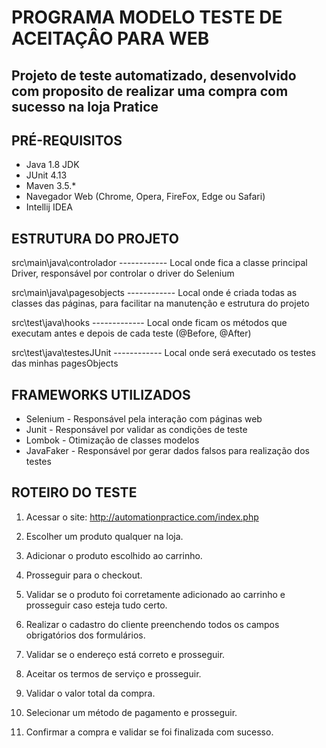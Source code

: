 
# PROGRAMA MODELO TESTE DE ACEITAÇÂO PARA WEB 


## Projeto de teste automatizado, desenvolvido com proposito de realizar uma compra com sucesso na loja Pratice


## PRÉ-REQUISITOS

*   Java 1.8 JDK
*   JUnit 4.13
*   Maven 3.5.*
*   Navegador Web (Chrome, Opera, FireFox, Edge ou Safari)
*   Intellij IDEA


## ESTRUTURA DO PROJETO


src\main\java\controlador 		------------  Local onde fica a classe principal Driver, responsável por controlar o driver do Selenium
           
               
src\main\java\pagesobjects  ------------  Local onde é criada todas as classes das páginas, para facilitar na manutenção e estrutura do projeto      


src\test\java\hooks        -------------  Local onde ficam os métodos que executam antes e depois de cada teste (@Before, @After)  


src\test\java\testesJUnit  ------------   Local onde será executado os testes das minhas pagesObjects                                                      	

    

## FRAMEWORKS UTILIZADOS

* Selenium - Responsável pela interação com páginas web
* Junit - Responsável por validar as condições de teste
* Lombok - Otimização de classes modelos
* JavaFaker - Responsável por gerar dados falsos para realização dos testes

## ROTEIRO DO TESTE

1. Acessar o site: http://automationpractice.com/index.php

2. Escolher um produto qualquer na loja.

3. Adicionar o produto escolhido ao carrinho.

4. Prosseguir para o checkout.

5. Validar se o produto foi corretamente adicionado ao carrinho e prosseguir caso esteja tudo certo.

6. Realizar o cadastro do cliente preenchendo todos os campos obrigatórios dos formulários.

7. Validar se o endereço está correto e prosseguir.

8. Aceitar os termos de serviço e prosseguir.

9. Validar o valor total da compra.

10. Selecionar um método de pagamento e prosseguir.

11. Confirmar a compra e validar se foi finalizada com sucesso.

